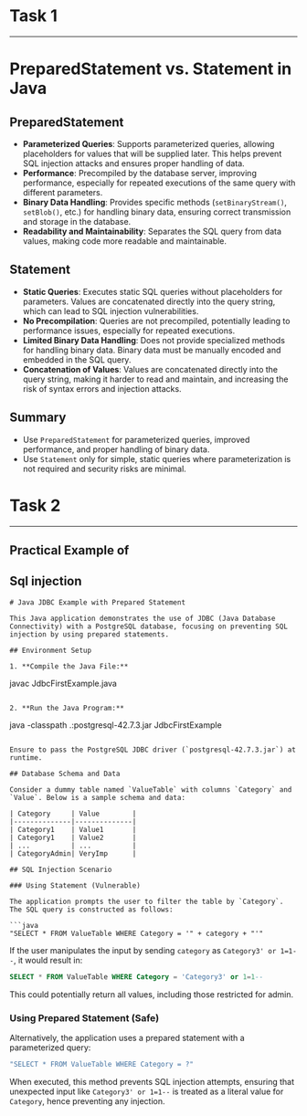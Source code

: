 # Task 1
---------------------------------------------------------------------------------------------------------------------------------------------------------------------------------------------------
# PreparedStatement vs. Statement in Java

## PreparedStatement

- **Parameterized Queries**: Supports parameterized queries, allowing placeholders for values that will be supplied later. This helps prevent SQL injection attacks and ensures proper handling of data.
- **Performance**: Precompiled by the database server, improving performance, especially for repeated executions of the same query with different parameters.
- **Binary Data Handling**: Provides specific methods (`setBinaryStream()`, `setBlob()`, etc.) for handling binary data, ensuring correct transmission and storage in the database.
- **Readability and Maintainability**: Separates the SQL query from data values, making code more readable and maintainable.

## Statement

- **Static Queries**: Executes static SQL queries without placeholders for parameters. Values are concatenated directly into the query string, which can lead to SQL injection vulnerabilities.
- **No Precompilation**: Queries are not precompiled, potentially leading to performance issues, especially for repeated executions.
- **Limited Binary Data Handling**: Does not provide specialized methods for handling binary data. Binary data must be manually encoded and embedded in the SQL query.
- **Concatenation of Values**: Values are concatenated directly into the query string, making it harder to read and maintain, and increasing the risk of syntax errors and injection attacks.

## Summary

- Use `PreparedStatement` for parameterized queries, improved performance, and proper handling of binary data.
- Use `Statement` only for simple, static queries where parameterization is not required and security risks are minimal.

# Task 2
---------------------------------------------------------------------------------------------------------------------------------------------------------------------------------------------------
## Practical Example of
## Sql injection

```
# Java JDBC Example with Prepared Statement

This Java application demonstrates the use of JDBC (Java Database Connectivity) with a PostgreSQL database, focusing on preventing SQL injection by using prepared statements.

## Environment Setup

1. **Compile the Java File:**
   ```
   javac JdbcFirstExample.java
   ```

2. **Run the Java Program:**
   ```
   java -classpath .:postgresql-42.7.3.jar JdbcFirstExample
   ```

   Ensure to pass the PostgreSQL JDBC driver (`postgresql-42.7.3.jar`) at runtime.

## Database Schema and Data

Consider a dummy table named `ValueTable` with columns `Category` and `Value`. Below is a sample schema and data:

| Category     | Value        |
|--------------|--------------|
| Category1    | Value1       |
| Category1    | Value2       |
| ...          | ...          |
| CategoryAdmin| VeryImp      |

## SQL Injection Scenario

### Using Statement (Vulnerable)

The application prompts the user to filter the table by `Category`. The SQL query is constructed as follows:

```java
"SELECT * FROM ValueTable WHERE Category = '" + category + "'"
```

If the user manipulates the input by sending `category` as `Category3' or 1=1--`, it would result in:

```sql
SELECT * FROM ValueTable WHERE Category = 'Category3' or 1=1--
```

This could potentially return all values, including those restricted for admin.

### Using Prepared Statement (Safe)

Alternatively, the application uses a prepared statement with a parameterized query:

```java
"SELECT * FROM ValueTable WHERE Category = ?"
```

When executed, this method prevents SQL injection attempts, ensuring that unexpected input like `Category3' or 1=1--` is treated as a literal value for `Category`, hence preventing any injection.
```
